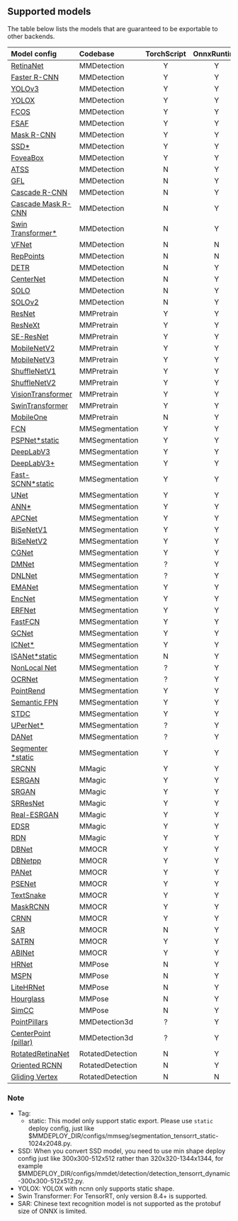 ## Supported models

The table below lists the models that are guaranteed to be exportable to other backends.

| Model config                                                                                             | Codebase         | TorchScript | OnnxRuntime | TensorRT | ncnn | PPLNN | OpenVINO | Ascend | RKNN |
| :------------------------------------------------------------------------------------------------------- | :--------------- | :---------: | :---------: | :------: | :--: | :---: | :------: | :----: | :--: |
| [RetinaNet](https://github.com/open-mmlab/mmdetection/tree/3.x/configs/retinanet)                        | MMDetection      |      Y      |      Y      |    Y     |  Y   |   Y   |    Y     |   Y    |  Y   |
| [Faster R-CNN](https://github.com/open-mmlab/mmdetection/tree/3.x/configs/faster_rcnn)                   | MMDetection      |      Y      |      Y      |    Y     |  Y   |   Y   |    Y     |   Y    |  N   |
| [YOLOv3](https://github.com/open-mmlab/mmdetection/tree/3.x/configs/yolo)                                | MMDetection      |      Y      |      Y      |    Y     |  Y   |   N   |    Y     |   Y    |  Y   |
| [YOLOX](https://github.com/open-mmlab/mmdetection/tree/3.x/configs/yolox)                                | MMDetection      |      Y      |      Y      |    Y     |  Y   |   N   |    Y     |   N    |  Y   |
| [FCOS](https://github.com/open-mmlab/mmdetection/tree/3.x/configs/fcos)                                  | MMDetection      |      Y      |      Y      |    Y     |  Y   |   N   |    Y     |   N    |  N   |
| [FSAF](https://github.com/open-mmlab/mmdetection/tree/3.x/configs/fsaf)                                  | MMDetection      |      Y      |      Y      |    Y     |  Y   |   Y   |    Y     |   N    |  Y   |
| [Mask R-CNN](https://github.com/open-mmlab/mmdetection/tree/3.x/configs/mask_rcnn)                       | MMDetection      |      Y      |      Y      |    Y     |  N   |   N   |    Y     |   N    |  N   |
| [SSD](https://github.com/open-mmlab/mmdetection/tree/3.x/configs/ssd)[\*](#note)                         | MMDetection      |      Y      |      Y      |    Y     |  Y   |   N   |    Y     |   N    |  Y   |
| [FoveaBox](https://github.com/open-mmlab/mmdetection/tree/3.x/configs/foveabox)                          | MMDetection      |      Y      |      Y      |    N     |  N   |   N   |    Y     |   N    |  N   |
| [ATSS](https://github.com/open-mmlab/mmdetection/tree/3.x/configs/atss)                                  | MMDetection      |      N      |      Y      |    Y     |  N   |   N   |    Y     |   N    |  N   |
| [GFL](https://github.com/open-mmlab/mmdetection/tree/3.x/configs/gfl)                                    | MMDetection      |      N      |      Y      |    Y     |  N   |   ?   |    Y     |   N    |  N   |
| [Cascade R-CNN](https://github.com/open-mmlab/mmdetection/tree/3.x/configs/cascade_rcnn)                 | MMDetection      |      N      |      Y      |    Y     |  N   |   Y   |    Y     |   N    |  N   |
| [Cascade Mask R-CNN](https://github.com/open-mmlab/mmdetection/tree/3.x/configs/cascade_rcnn)            | MMDetection      |      N      |      Y      |    Y     |  N   |   N   |    Y     |   N    |  N   |
| [Swin Transformer](https://github.com/open-mmlab/mmdetection/tree/3.x/configs/swin)[\*](#note)           | MMDetection      |      N      |      Y      |    Y     |  N   |   N   |    Y     |   N    |  N   |
| [VFNet](https://github.com/open-mmlab/mmdetection/tree/3.x/configs/vfnet)                                | MMDetection      |      N      |      N      |    N     |  N   |   N   |    Y     |   N    |  N   |
| [RepPoints](https://github.com/open-mmlab/mmdetection/tree/3.x/configs/reppoints)                        | MMDetection      |      N      |      N      |    Y     |  N   |   ?   |    Y     |   N    |  N   |
| [DETR](https://github.com/open-mmlab/mmdetection/tree/3.x/configs/detr)                                  | MMDetection      |      N      |      Y      |    Y     |  N   |   ?   |    N     |   N    |  N   |
| [CenterNet](https://github.com/open-mmlab/mmdetection/tree/3.x/configs/centernet)                        | MMDetection      |      N      |      Y      |    Y     |  N   |   ?   |    Y     |   N    |  N   |
| [SOLO](https://github.com/open-mmlab/mmdetection/tree/3.x/configs/solo)                                  | MMDetection      |      N      |      Y      |    N     |  N   |   N   |    Y     |   N    |  N   |
| [SOLOv2](https://github.com/open-mmlab/mmdetection/tree/3.x/configs/solov2)                              | MMDetection      |      N      |      Y      |    N     |  N   |   N   |    Y     |   N    |  N   |
| [ResNet](https://github.com/open-mmlab/mmpretrain/tree/main/configs/resnet)                              | MMPretrain       |      Y      |      Y      |    Y     |  Y   |   Y   |    Y     |   Y    |  Y   |
| [ResNeXt](https://github.com/open-mmlab/mmpretrain/tree/main/configs/resnext)                            | MMPretrain       |      Y      |      Y      |    Y     |  Y   |   Y   |    Y     |   Y    |  Y   |
| [SE-ResNet](https://github.com/open-mmlab/mmpretrain/tree/main/configs/seresnet)                         | MMPretrain       |      Y      |      Y      |    Y     |  Y   |   Y   |    Y     |   Y    |  Y   |
| [MobileNetV2](https://github.com/open-mmlab/mmpretrain/tree/main/configs/mobilenet_v2)                   | MMPretrain       |      Y      |      Y      |    Y     |  Y   |   Y   |    Y     |   Y    |  Y   |
| [MobileNetV3](https://github.com/open-mmlab/mmpretrain/tree/main/configs/mobilenet_v3)                   | MMPretrain       |      Y      |      Y      |    Y     |  Y   |   N   |    Y     |   N    |  N   |
| [ShuffleNetV1](https://github.com/open-mmlab/mmpretrain/tree/main/configs/shufflenet_v1)                 | MMPretrain       |      Y      |      Y      |    Y     |  Y   |   Y   |    Y     |   Y    |  Y   |
| [ShuffleNetV2](https://github.com/open-mmlab/mmpretrain/tree/main/configs/shufflenet_v2)                 | MMPretrain       |      Y      |      Y      |    Y     |  Y   |   Y   |    Y     |   Y    |  Y   |
| [VisionTransformer](https://github.com/open-mmlab/mmpretrain/tree/main/configs/vision_transformer)       | MMPretrain       |      Y      |      Y      |    Y     |  Y   |   ?   |    Y     |   Y    |  N   |
| [SwinTransformer](https://github.com/open-mmlab/mmpretrain/tree/main/configs/swin_transformer)           | MMPretrain       |      Y      |      Y      |    Y     |  N   |   ?   |    N     |   ?    |  N   |
| [MobileOne](https://github.com/open-mmlab/mmpretrain/tree/main/configs/mobileone)                        | MMPretrain       |      N      |      Y      |    Y     |  N   |   N   |    N     |   N    |  N   |
| [FCN](https://github.com/open-mmlab/mmsegmentation/tree/main/configs/fcn)                                | MMSegmentation   |      Y      |      Y      |    Y     |  Y   |   Y   |    Y     |   Y    |  Y   |
| [PSPNet](https://github.com/open-mmlab/mmsegmentation/tree/main/configs/pspnet)[\*static](#note)         | MMSegmentation   |      Y      |      Y      |    Y     |  Y   |   Y   |    Y     |   Y    |  Y   |
| [DeepLabV3](https://github.com/open-mmlab/mmsegmentation/tree/main/configs/deeplabv3)                    | MMSegmentation   |      Y      |      Y      |    Y     |  Y   |   Y   |    Y     |   Y    |  N   |
| [DeepLabV3+](https://github.com/open-mmlab/mmsegmentation/tree/main/configs/deeplabv3plus)               | MMSegmentation   |      Y      |      Y      |    Y     |  Y   |   Y   |    Y     |   Y    |  N   |
| [Fast-SCNN](https://github.com/open-mmlab/mmsegmentation/tree/main/configs/fastscnn)[\*static](#note)    | MMSegmentation   |      Y      |      Y      |    Y     |  N   |   Y   |    Y     |   N    |  Y   |
| [UNet](https://github.com/open-mmlab/mmsegmentation/tree/main/configs/unet)                              | MMSegmentation   |      Y      |      Y      |    Y     |  Y   |   Y   |    Y     |   Y    |  Y   |
| [ANN](https://github.com/open-mmlab/mmsegmentation/tree/main/configs/ann)[\*](#note)                     | MMSegmentation   |      Y      |      Y      |    Y     |  N   |   N   |    N     |   N    |  N   |
| [APCNet](https://github.com/open-mmlab/mmsegmentation/tree/main/configs/apcnet)                          | MMSegmentation   |      Y      |      Y      |    Y     |  Y   |   N   |    N     |   N    |  Y   |
| [BiSeNetV1](https://github.com/open-mmlab/mmsegmentation/tree/main/configs/bisenetv1)                    | MMSegmentation   |      Y      |      Y      |    Y     |  Y   |   N   |    Y     |   N    |  Y   |
| [BiSeNetV2](https://github.com/open-mmlab/mmsegmentation/tree/main/configs/bisenetv2)                    | MMSegmentation   |      Y      |      Y      |    Y     |  Y   |   N   |    Y     |   N    |  N   |
| [CGNet](https://github.com/open-mmlab/mmsegmentation/tree/main/configs/cgnet)                            | MMSegmentation   |      Y      |      Y      |    Y     |  Y   |   N   |    Y     |   N    |  Y   |
| [DMNet](https://github.com/open-mmlab/mmsegmentation/tree/main/configs/dmnet)                            | MMSegmentation   |      ?      |      Y      |    N     |  N   |   N   |    N     |   N    |  N   |
| [DNLNet](https://github.com/open-mmlab/mmsegmentation/tree/main/configs/dnlnet)                          | MMSegmentation   |      ?      |      Y      |    Y     |  Y   |   N   |    Y     |   N    |  N   |
| [EMANet](https://github.com/open-mmlab/mmsegmentation/tree/main/configs/emanet)                          | MMSegmentation   |      Y      |      Y      |    Y     |  N   |   N   |    Y     |   N    |  N   |
| [EncNet](https://github.com/open-mmlab/mmsegmentation/tree/main/configs/encnet)                          | MMSegmentation   |      Y      |      Y      |    Y     |  N   |   N   |    Y     |   N    |  N   |
| [ERFNet](https://github.com/open-mmlab/mmsegmentation/tree/main/configs/erfnet)                          | MMSegmentation   |      Y      |      Y      |    Y     |  Y   |   N   |    Y     |   N    |  Y   |
| [FastFCN](https://github.com/open-mmlab/mmsegmentation/tree/main/configs/fastfcn)                        | MMSegmentation   |      Y      |      Y      |    Y     |  Y   |   N   |    Y     |   N    |  N   |
| [GCNet](https://github.com/open-mmlab/mmsegmentation/tree/main/configs/gcnet)                            | MMSegmentation   |      Y      |      Y      |    Y     |  N   |   N   |    N     |   N    |  N   |
| [ICNet](https://github.com/open-mmlab/mmsegmentation/tree/main/configs/icnet)[\*](#note)                 | MMSegmentation   |      Y      |      Y      |    Y     |  N   |   N   |    Y     |   N    |  N   |
| [ISANet](https://github.com/open-mmlab/mmsegmentation/tree/main/configs/isanet)[\*static](#note)         | MMSegmentation   |      N      |      Y      |    Y     |  N   |   N   |    Y     |   N    |  Y   |
| [NonLocal Net](https://github.com/open-mmlab/mmsegmentation/tree/main/configs/nonlocal_net)              | MMSegmentation   |      ?      |      Y      |    Y     |  Y   |   N   |    Y     |   N    |  N   |
| [OCRNet](https://github.com/open-mmlab/mmsegmentation/tree/main/configs/ocrnet)                          | MMSegmentation   |      ?      |      Y      |    Y     |  Y   |   N   |    Y     |   N    |  Y   |
| [PointRend](https://github.com/open-mmlab/mmsegmentation/tree/main/configs/point_rend)                   | MMSegmentation   |      Y      |      Y      |    Y     |  N   |   N   |    Y     |   N    |  N   |
| [Semantic FPN](https://github.com/open-mmlab/mmsegmentation/tree/main/configs/sem_fpn)                   | MMSegmentation   |      Y      |      Y      |    Y     |  Y   |   N   |    Y     |   N    |  Y   |
| [STDC](https://github.com/open-mmlab/mmsegmentation/tree/main/configs/stdc)                              | MMSegmentation   |      Y      |      Y      |    Y     |  Y   |   N   |    Y     |   N    |  Y   |
| [UPerNet](https://github.com/open-mmlab/mmsegmentation/tree/main/configs/upernet)[\*](#note)             | MMSegmentation   |      ?      |      Y      |    Y     |  N   |   N   |    N     |   N    |  Y   |
| [DANet](https://github.com/open-mmlab/mmsegmentation/tree/main/configs/danet)                            | MMSegmentation   |      ?      |      Y      |    Y     |  N   |   N   |    N     |   N    |  N   |
| [Segmenter](https://github.com/open-mmlab/mmsegmentation/tree/main/configs/segmenter) [\*static](#note)  | MMSegmentation   |      Y      |      Y      |    Y     |  Y   |   N   |    Y     |   N    |  N   |
| [SRCNN](https://github.com/open-mmlab/mmagic/tree/main/configs/srcnn)                                    | MMagic           |      Y      |      Y      |    Y     |  Y   |   Y   |    Y     |   N    |  N   |
| [ESRGAN](https://github.com/open-mmlab/mmagic/tree/main/configs/esrgan)                                  | MMagic           |      Y      |      Y      |    Y     |  Y   |   Y   |    Y     |   N    |  N   |
| [SRGAN](https://github.com/open-mmlab/mmagic/tree/main/configs/srgan_resnet)                             | MMagic           |      Y      |      Y      |    Y     |  Y   |   Y   |    Y     |   N    |  N   |
| [SRResNet](https://github.com/open-mmlab/mmagic/tree/main/configs/srgan_resnet)                          | MMagic           |      Y      |      Y      |    Y     |  Y   |   Y   |    Y     |   N    |  N   |
| [Real-ESRGAN](https://github.com/open-mmlab/mmagic/tree/main/configs/real_esrgan)                        | MMagic           |      Y      |      Y      |    Y     |  Y   |   Y   |    Y     |   N    |  N   |
| [EDSR](https://github.com/open-mmlab/mmagic/tree/main/configs/edsr)                                      | MMagic           |      Y      |      Y      |    Y     |  Y   |   N   |    Y     |   N    |  N   |
| [RDN](https://github.com/open-mmlab/mmagic/tree/main/configs/rdn)                                        | MMagic           |      Y      |      Y      |    Y     |  Y   |   Y   |    Y     |   N    |  N   |
| [DBNet](https://github.com/open-mmlab/mmocr/blob/main/configs/textdet/dbnet)                             | MMOCR            |      Y      |      Y      |    Y     |  Y   |   Y   |    Y     |   Y    |  N   |
| [DBNetpp](https://github.com/open-mmlab/mmocr/blob/main/configs/textdet/dbnetpp)                         | MMOCR            |      Y      |      Y      |    Y     |  ?   |   ?   |    Y     |   ?    |  N   |
| [PANet](https://github.com/open-mmlab/mmocr/blob/main/configs/textdet/panet)                             | MMOCR            |      Y      |      Y      |    Y     |  Y   |   ?   |    Y     |   Y    |  N   |
| [PSENet](https://github.com/open-mmlab/mmocr/blob/main/configs/textdet/psenet)                           | MMOCR            |      Y      |      Y      |    Y     |  Y   |   ?   |    Y     |   Y    |  N   |
| [TextSnake](https://github.com/open-mmlab/mmocr/blob/main/configs/textdet/textsnake)                     | MMOCR            |      Y      |      Y      |    Y     |  Y   |   ?   |    ?     |   ?    |  N   |
| [MaskRCNN](https://github.com/open-mmlab/mmocr/blob/main/configs/textdet/maskrcnn)                       | MMOCR            |      Y      |      Y      |    Y     |  ?   |   ?   |    ?     |   ?    |  N   |
| [CRNN](https://github.com/open-mmlab/mmocr/blob/main/configs/textrecog/crnn)                             | MMOCR            |      Y      |      Y      |    Y     |  Y   |   Y   |    N     |   N    |  N   |
| [SAR](https://github.com/open-mmlab/mmocr/blob/main/configs/textrecog/sar)                               | MMOCR            |      N      |      Y      |    N     |  N   |   N   |    N     |   N    |  N   |
| [SATRN](https://github.com/open-mmlab/mmocr/blob/main/configs/textrecog/satrn)                           | MMOCR            |      Y      |      Y      |    Y     |  N   |   N   |    N     |   N    |  N   |
| [ABINet](https://github.com/open-mmlab/mmocr/blob/main/configs/textrecog/abinet)                         | MMOCR            |      Y      |      Y      |    Y     |  N   |   N   |    N     |   N    |  N   |
| [HRNet](https://mmpose.readthedocs.io/en/latest/model_zoo_papers/backbones.html#hrnet-cvpr-2019)         | MMPose           |      N      |      Y      |    Y     |  Y   |   N   |    Y     |   N    |  N   |
| [MSPN](https://mmpose.readthedocs.io/en/latest/model_zoo_papers/backbones.html#mspn-arxiv-2019)          | MMPose           |      N      |      Y      |    Y     |  Y   |   N   |    Y     |   N    |  N   |
| [LiteHRNet](https://mmpose.readthedocs.io/en/latest/model_zoo_papers/backbones.html#litehrnet-cvpr-2021) | MMPose           |      N      |      Y      |    Y     |  N   |   N   |    Y     |   N    |  N   |
| [Hourglass](https://mmpose.readthedocs.io/en/latest/model_zoo_papers/backbones.html#hourglass-eccv-2016) | MMPose           |      N      |      Y      |    Y     |  Y   |   N   |    Y     |   N    |  N   |
| [SimCC](https://mmpose.readthedocs.io/en/latest/model_zoo_papers/algorithms.html#simcc-eccv-2022)        | MMPose           |      N      |      Y      |    Y     |  Y   |   N   |    N     |   N    |  N   |
| [PointPillars](https://github.com/open-mmlab/mmdetection3d/tree/main/configs/pointpillars)               | MMDetection3d    |      ?      |      Y      |    Y     |  N   |   N   |    Y     |   N    |  N   |
| [CenterPoint (pillar)](https://github.com/open-mmlab/mmdetection3d/tree/main/configs/centerpoint)        | MMDetection3d    |      ?      |      Y      |    Y     |  N   |   N   |    Y     |   N    |  N   |
| [RotatedRetinaNet](https://github.com/open-mmlab/mmrotate/blob/main/configs/rotated_retinanet/README.md) | RotatedDetection |      N      |      Y      |    Y     |  N   |   N   |    N     |   N    |  N   |
| [Oriented RCNN](https://github.com/open-mmlab/mmrotate/blob/main/configs/oriented_rcnn/README.md)        | RotatedDetection |      N      |      Y      |    Y     |  N   |   N   |    N     |   N    |  N   |
| [Gliding Vertex](https://github.com/open-mmlab/mmrotate/blob/main/configs/gliding_vertex/README.md)      | RotatedDetection |      N      |      N      |    Y     |  N   |   N   |    N     |   N    |  N   |

### Note

- Tag:
  - static: This model only support static export. Please use `static` deploy config, just like $MMDEPLOY_DIR/configs/mmseg/segmentation_tensorrt_static-1024x2048.py.
- SSD: When you convert SSD model, you need to use min shape deploy config just like 300x300-512x512 rather than 320x320-1344x1344, for example $MMDEPLOY_DIR/configs/mmdet/detection/detection_tensorrt_dynamic-300x300-512x512.py.
- YOLOX: YOLOX with ncnn only supports static shape.
- Swin Transformer: For TensorRT, only version 8.4+ is supported.
- SAR: Chinese text recognition model is not supported as the protobuf size of ONNX is limited.
